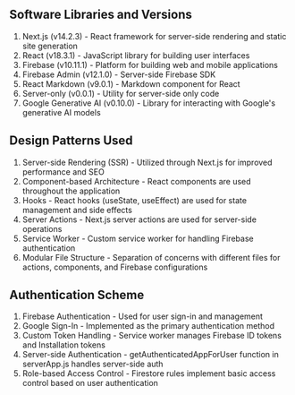 ## Software Libraries and Versions

1. Next.js (v14.2.3) - React framework for server-side rendering and static site generation
2. React (v18.3.1) - JavaScript library for building user interfaces
3. Firebase (v10.11.1) - Platform for building web and mobile applications
4. Firebase Admin (v12.1.0) - Server-side Firebase SDK
5. React Markdown (v9.0.1) - Markdown component for React
6. Server-only (v0.0.1) - Utility for server-side only code
7. Google Generative AI (v0.10.0) - Library for interacting with Google's generative AI models

## Design Patterns Used

1. Server-side Rendering (SSR) - Utilized through Next.js for improved performance and SEO
2. Component-based Architecture - React components are used throughout the application
3. Hooks - React hooks (useState, useEffect) are used for state management and side effects
4. Server Actions - Next.js server actions are used for server-side operations
5. Service Worker - Custom service worker for handling Firebase authentication
6. Modular File Structure - Separation of concerns with different files for actions, components, and Firebase configurations

## Authentication Scheme

1. Firebase Authentication - Used for user sign-in and management
2. Google Sign-In - Implemented as the primary authentication method
3. Custom Token Handling - Service worker manages Firebase ID tokens and Installation tokens
4. Server-side Authentication - getAuthenticatedAppForUser function in serverApp.js handles server-side auth
5. Role-based Access Control - Firestore rules implement basic access control based on user authentication
